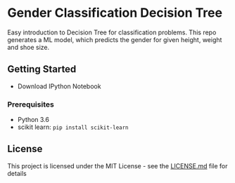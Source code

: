 # Gender Classification Decision Tree

Easy introduction to Decision Tree for classification problems. This repo generates a ML model, which predicts the gender for given height, weight and shoe size. 

## Getting Started

- Download IPython Notebook

### Prerequisites

- Python 3.6
- scikit learn: ```pip install scikit-learn```



## License

This project is licensed under the MIT License - see the [LICENSE.md](LICENSE.md) file for details
